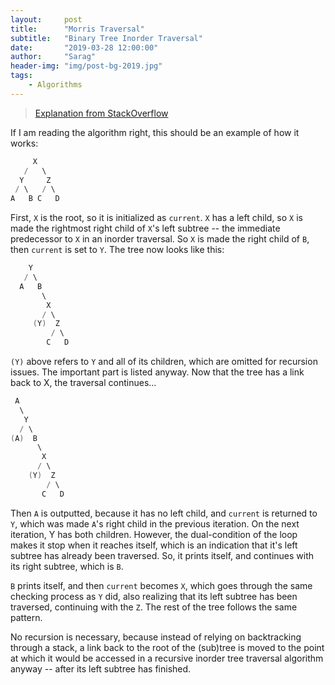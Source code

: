 ```yaml
---
layout:     post
title:      "Morris Traversal"
subtitle:   "Binary Tree Inorder Traversal"
date:       "2019-03-28 12:00:00"
author:     "Sarag"
header-img: "img/post-bg-2019.jpg"
tags:
    - Algorithms
---
```




> [Explanation from StackOverflow](https://stackoverflow.com/questions/5502916/explain-morris-inorder-tree-traversal-without-using-stacks-or-recursion)

If I am reading the algorithm right, this should be an example of how it works:

```cpp
     X
   /   \
  Y     Z
 / \   / \
A   B C   D
```

First, `X` is the root, so it is initialized as `current`. `X` has a left child, so `X` is made the rightmost right child of `X`'s left subtree -- the immediate predecessor to `X` in an inorder traversal. So `X` is made the right child of `B`, then `current` is set to `Y`. The tree now looks like this:

```cpp
    Y
   / \
  A   B
       \
        X
       / \
     (Y)  Z
         / \
        C   D
```

`(Y)` above refers to `Y` and all of its children, which are omitted for recursion issues. The important part is listed anyway. Now that the tree has a link back to X, the traversal continues...

```cpp
 A
  \
   Y
  / \
(A)  B
      \
       X
      / \
    (Y)  Z
        / \
       C   D
```

Then `A` is outputted, because it has no left child, and `current` is returned to `Y`, which was made `A`'s right child in the previous iteration. On the next iteration, Y has both children. However, the dual-condition of the loop makes it stop when it reaches itself, which is an indication that it's left subtree has already been traversed. So, it prints itself, and continues with its right subtree, which is `B`.

`B` prints itself, and then `current` becomes `X`, which goes through the same checking process as `Y` did, also realizing that its left subtree has been traversed, continuing with the `Z`. The rest of the tree follows the same pattern.

No recursion is necessary, because instead of relying on backtracking through a stack, a link back to the root of the (sub)tree is moved to the point at which it would be accessed in a recursive inorder tree traversal algorithm anyway -- after its left subtree has finished.
